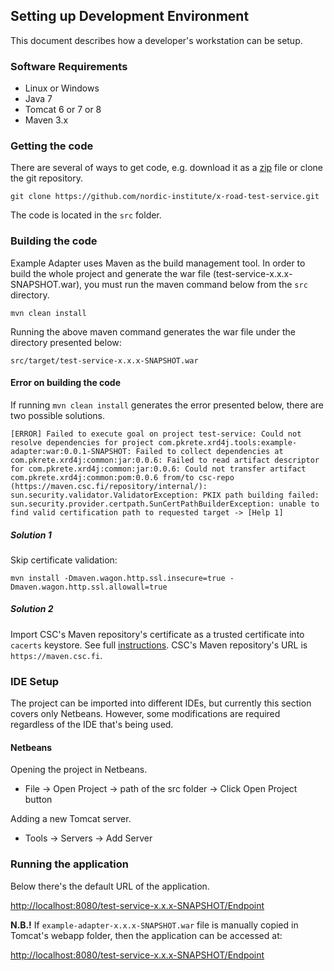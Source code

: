 ## Setting up Development Environment

This document describes how a developer's workstation can be setup.

### Software Requirements

* Linux or Windows
* Java 7
* Tomcat 6 or 7 or 8
* Maven 3.x

### Getting the code

There are several of ways to get code, e.g. download it as a [zip](https://github.com/nordic-institute/x-road-test-service/archive/master.zip) file or clone the git repository.

```
git clone https://github.com/nordic-institute/x-road-test-service.git
```

The code is located in the ```src``` folder.

### Building the code

Example Adapter uses Maven as the build management tool. In order to build the whole project and generate the war  file (test-service-x.x.x-SNAPSHOT.war), you must run the maven command below from the ```src``` directory.

```
mvn clean install
```

Running the above maven command generates the war file under the directory presented below:

```
src/target/test-service-x.x.x-SNAPSHOT.war
```
#### Error on building the code

If running ```mvn clean install``` generates the error presented below, there are two possible solutions.

```
[ERROR] Failed to execute goal on project test-service: Could not resolve dependencies for project com.pkrete.xrd4j.tools:example-adapter:war:0.0.1-SNAPSHOT: Failed to collect dependencies at com.pkrete.xrd4j:common:jar:0.0.6: Failed to read artifact descriptor for com.pkrete.xrd4j:common:jar:0.0.6: Could not transfer artifact com.pkrete.xrd4j:common:pom:0.0.6 from/to csc-repo (https://maven.csc.fi/repository/internal/): sun.security.validator.ValidatorException: PKIX path building failed: sun.security.provider.certpath.SunCertPathBuilderException: unable to find valid certification path to requested target -> [Help 1]
```

##### Solution 1

Skip certificate validation:

```
mvn install -Dmaven.wagon.http.ssl.insecure=true -Dmaven.wagon.http.ssl.allowall=true
```

##### Solution 2

Import CSC's Maven repository's certificate as a trusted certificate into ```cacerts``` keystore. See full [instructions](documentation/Import-a-Certificate-as-a-Trusted-Certificate.md). CSC's Maven repository's URL is ```https://maven.csc.fi```.

### IDE Setup

The project can be imported into different IDEs, but currently this section covers only Netbeans. However, some modifications are required regardless of the IDE that's being used.

#### Netbeans

Opening the project in Netbeans.

* File -> Open Project -> path of the src folder -> Click Open Project button

Adding a new Tomcat server.

* Tools -> Servers -> Add Server

### Running the application

Below there's the default URL of the application. 

[http://localhost:8080/test-service-x.x.x-SNAPSHOT/Endpoint](http://localhost:8080/test-service-x.x.x-SNAPSHOT/Endpoint)

**N.B.!** If ```example-adapter-x.x.x-SNAPSHOT.war``` file is manually copied in Tomcat's webapp folder, then the application can be accessed at:

[http://localhost:8080/test-service-x.x.x-SNAPSHOT/Endpoint](http://localhost:8080/test-service-x.x.x-SNAPSHOT/Endpoint)
